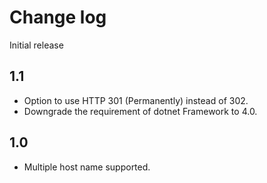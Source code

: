 # Change log

Initial release

## 1.1
- Option to use HTTP 301 (Permanently) instead of 302.
- Downgrade the requirement of dotnet Framework to 4.0.

## 1.0

- Multiple host name supported.
